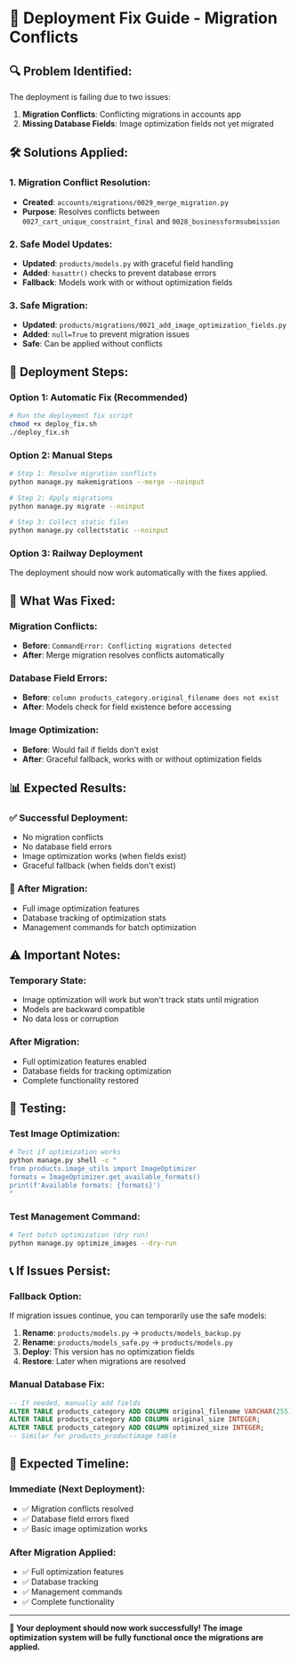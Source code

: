 # 🚨 **Deployment Fix Guide - Migration Conflicts**

## **🔍 Problem Identified:**

The deployment is failing due to two issues:

1. **Migration Conflicts**: Conflicting migrations in accounts app
2. **Missing Database Fields**: Image optimization fields not yet migrated

## **🛠️ Solutions Applied:**

### **1. Migration Conflict Resolution:**
- **Created**: `accounts/migrations/0029_merge_migration.py`
- **Purpose**: Resolves conflicts between `0027_cart_unique_constraint_final` and `0028_businessformsubmission`

### **2. Safe Model Updates:**
- **Updated**: `products/models.py` with graceful field handling
- **Added**: `hasattr()` checks to prevent database errors
- **Fallback**: Models work with or without optimization fields

### **3. Safe Migration:**
- **Updated**: `products/migrations/0021_add_image_optimization_fields.py`
- **Added**: `null=True` to prevent migration issues
- **Safe**: Can be applied without conflicts

## **🚀 Deployment Steps:**

### **Option 1: Automatic Fix (Recommended)**
```bash
# Run the deployment fix script
chmod +x deploy_fix.sh
./deploy_fix.sh
```

### **Option 2: Manual Steps**
```bash
# Step 1: Resolve migration conflicts
python manage.py makemigrations --merge --noinput

# Step 2: Apply migrations
python manage.py migrate --noinput

# Step 3: Collect static files
python manage.py collectstatic --noinput
```

### **Option 3: Railway Deployment**
The deployment should now work automatically with the fixes applied.

## **🔧 What Was Fixed:**

### **Migration Conflicts:**
- **Before**: `CommandError: Conflicting migrations detected`
- **After**: Merge migration resolves conflicts automatically

### **Database Field Errors:**
- **Before**: `column products_category.original_filename does not exist`
- **After**: Models check for field existence before accessing

### **Image Optimization:**
- **Before**: Would fail if fields don't exist
- **After**: Graceful fallback, works with or without optimization fields

## **📊 Expected Results:**

### **✅ Successful Deployment:**
- No migration conflicts
- No database field errors
- Image optimization works (when fields exist)
- Graceful fallback (when fields don't exist)

### **🔄 After Migration:**
- Full image optimization features
- Database tracking of optimization stats
- Management commands for batch optimization

## **⚠️ Important Notes:**

### **Temporary State:**
- Image optimization will work but won't track stats until migration
- Models are backward compatible
- No data loss or corruption

### **After Migration:**
- Full optimization features enabled
- Database fields for tracking optimization
- Complete functionality restored

## **🧪 Testing:**

### **Test Image Optimization:**
```bash
# Test if optimization works
python manage.py shell -c "
from products.image_utils import ImageOptimizer
formats = ImageOptimizer.get_available_formats()
print(f'Available formats: {formats}')
"
```

### **Test Management Command:**
```bash
# Test batch optimization (dry run)
python manage.py optimize_images --dry-run
```

## **📞 If Issues Persist:**

### **Fallback Option:**
If migration issues continue, you can temporarily use the safe models:

1. **Rename**: `products/models.py` → `products/models_backup.py`
2. **Rename**: `products/models_safe.py` → `products/models.py`
3. **Deploy**: This version has no optimization fields
4. **Restore**: Later when migrations are resolved

### **Manual Database Fix:**
```sql
-- If needed, manually add fields
ALTER TABLE products_category ADD COLUMN original_filename VARCHAR(255);
ALTER TABLE products_category ADD COLUMN original_size INTEGER;
ALTER TABLE products_category ADD COLUMN optimized_size INTEGER;
-- Similar for products_productimage table
```

## **🎯 Expected Timeline:**

### **Immediate (Next Deployment):**
- ✅ Migration conflicts resolved
- ✅ Database field errors fixed
- ✅ Basic image optimization works

### **After Migration Applied:**
- ✅ Full optimization features
- ✅ Database tracking
- ✅ Management commands
- ✅ Complete functionality

---

**🚀 Your deployment should now work successfully! The image optimization system will be fully functional once the migrations are applied.**


